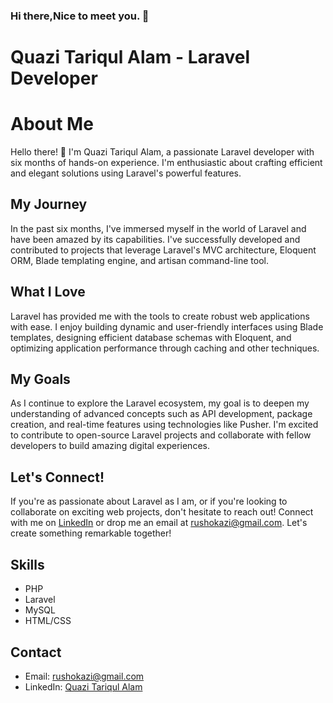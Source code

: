 ### Hi there,Nice to meet you. 👋

# Quazi Tariqul Alam - Laravel Developer

# About Me

Hello there! 👋 I'm Quazi Tariqul Alam, a passionate Laravel developer with six months of hands-on experience. I'm enthusiastic about crafting efficient and elegant solutions using Laravel's powerful features.

## My Journey

In the past six months, I've immersed myself in the world of Laravel and have been amazed by its capabilities. I've successfully developed and contributed to projects that leverage Laravel's MVC architecture, Eloquent ORM, Blade templating engine, and artisan command-line tool.

## What I Love

Laravel has provided me with the tools to create robust web applications with ease. I enjoy building dynamic and user-friendly interfaces using Blade templates, designing efficient database schemas with Eloquent, and optimizing application performance through caching and other techniques.

## My Goals

As I continue to explore the Laravel ecosystem, my goal is to deepen my understanding of advanced concepts such as API development, package creation, and real-time features using technologies like Pusher. I'm excited to contribute to open-source Laravel projects and collaborate with fellow developers to build amazing digital experiences.

## Let's Connect!

If you're as passionate about Laravel as I am, or if you're looking to collaborate on exciting web projects, don't hesitate to reach out! Connect with me on [LinkedIn](http://www.linkedin.com/in/quazi-tariqul-alam-75878187) or drop me an email at [rushokazi@gmail.com](mailto:rushokazi@gmail.com). Let's create something remarkable together!

## Skills
- PHP
- Laravel
- MySQL
- HTML/CSS
  


## Contact
- Email: rushokazi@gmail.com
- LinkedIn: [Quazi Tariqul Alam](http://www.linkedin.com/in/quazi-tariqul-alam-75878187)
